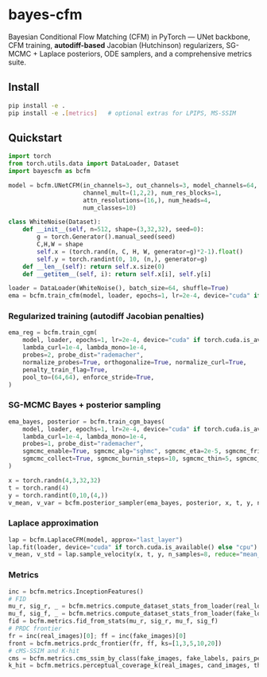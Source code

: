# bayes-cfm

Bayesian Conditional Flow Matching (CFM) in PyTorch — UNet backbone, CFM training, **autodiff-based** Jacobian (Hutchinson) regularizers, SG-MCMC + Laplace posteriors, ODE samplers, and a comprehensive metrics suite.

## Install
```bash
pip install -e .
pip install -e .[metrics]   # optional extras for LPIPS, MS-SSIM
```

## Quickstart
```python
import torch
from torch.utils.data import DataLoader, Dataset
import bayescfm as bcfm

model = bcfm.UNetCFM(in_channels=3, out_channels=3, model_channels=64,
                     channel_mult=(1,2,2), num_res_blocks=1,
                     attn_resolutions=(16,), num_heads=4,
                     num_classes=10)

class WhiteNoise(Dataset):
    def __init__(self, n=512, shape=(3,32,32), seed=0):
        g = torch.Generator().manual_seed(seed)
        C,H,W = shape
        self.x = (torch.rand(n, C, H, W, generator=g)*2-1).float()
        self.y = torch.randint(0, 10, (n,), generator=g)
    def __len__(self): return self.x.size(0)
    def __getitem__(self, i): return self.x[i], self.y[i]

loader = DataLoader(WhiteNoise(), batch_size=64, shuffle=True)
ema = bcfm.train_cfm(model, loader, epochs=1, lr=2e-4, device="cuda" if torch.cuda.is_available() else "cpu")
```

### Regularized training (autodiff Jacobian penalties)
```python
ema_reg = bcfm.train_cgm(
    model, loader, epochs=1, lr=2e-4, device="cuda" if torch.cuda.is_available() else "cpu",
    lambda_curl=1e-4, lambda_mono=1e-4,
    probes=2, probe_dist="rademacher",
    normalize_probes=True, orthogonalize=True, normalize_curl=True,
    penalty_train_flag=True,
    pool_to=(64,64), enforce_stride=True,
)
```

### SG-MCMC Bayes + posterior sampling
```python
ema_bayes, posterior = bcfm.train_cgm_bayes(
    model, loader, epochs=1, lr=2e-4, device="cuda" if torch.cuda.is_available() else "cpu",
    lambda_curl=1e-4, lambda_mono=1e-4,
    probes=1, probe_dist="rademacher",
    sgmcmc_enable=True, sgmcmc_alg="sghmc", sgmcmc_eta=2e-5, sgmcmc_friction=0.05,
    sgmcmc_collect=True, sgmcmc_burnin_steps=10, sgmcmc_thin=5, sgmcmc_max_samples=10
)

x = torch.randn(4,3,32,32)
t = torch.rand(4)
y = torch.randint(0,10,(4,))
v_mean, v_var = bcfm.posterior_sampler(ema_bayes, posterior, x, t, y, n_samples=5, reduce="mean_var")
```

### Laplace approximation
```python
lap = bcfm.LaplaceCFM(model, approx="last_layer")
lap.fit(loader, device="cuda" if torch.cuda.is_available() else "cpu")
v_mean, v_std = lap.sample_velocity(x, t, y, n_samples=8, reduce="mean_std")
```

### Metrics
```python
inc = bcfm.metrics.InceptionFeatures()
# FID
mu_r, sig_r, _ = bcfm.metrics.compute_dataset_stats_from_loader(real_loader, inc)
mu_f, sig_f, _ = bcfm.metrics.compute_dataset_stats_from_loader(fake_loader, inc)
fid = bcfm.metrics.fid_from_stats(mu_r, sig_r, mu_f, sig_f)
# PRDC frontier
fr = inc(real_images)[0]; ff = inc(fake_images)[0]
front = bcfm.metrics.prdc_frontier(fr, ff, ks=[1,3,5,10,20])
# cMS-SSIM and K-hit
cms = bcfm.metrics.cms_ssim_by_class(fake_images, fake_labels, pairs_per_class=500)
k_hit = bcfm.metrics.perceptual_coverage_k(real_images, cand_images, threshold=0.5, backend="vgg")
```
